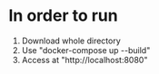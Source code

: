 # In order to run
1. Download whole directory
2. Use "docker-compose up --build"
3. Access at "http://localhost:8080"
